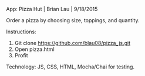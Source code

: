 App: Pizza Hut | Brian Lau | 9/18/2015

Order a pizza by choosing size, toppings, and quantity.

Instructions:
1) Git clone https://github.com/blau08/pizza_js.git
2) Open pizza.html
3) Profit

Technology: JS, CSS, HTML, Mocha/Chai for testing.
